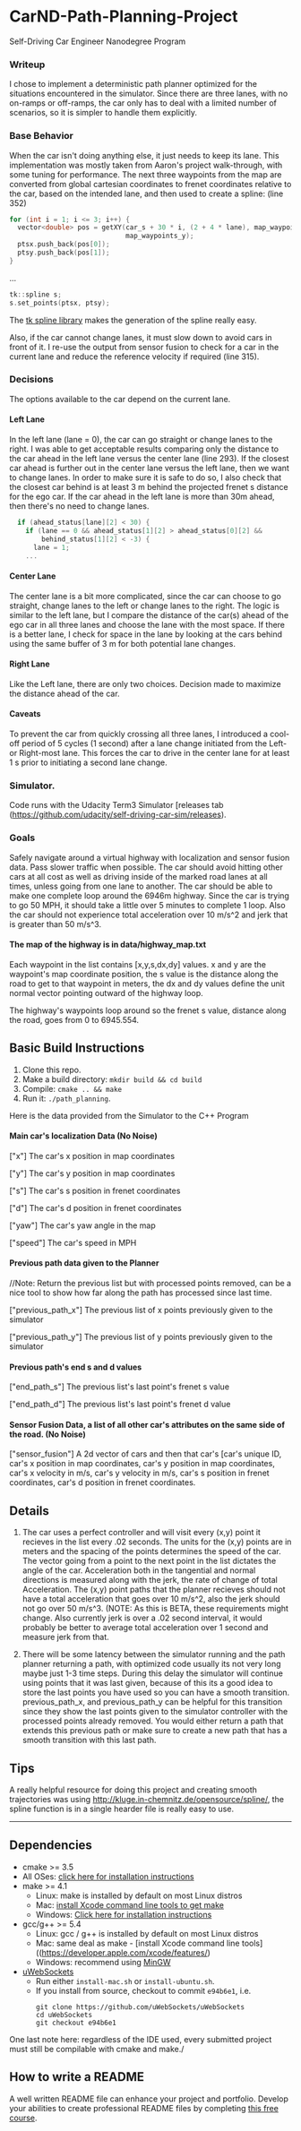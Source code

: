 # CarND-Path-Planning-Project
Self-Driving Car Engineer Nanodegree Program

### Writeup
I chose to implement a deterministic path planner optimized for the situations encountered in the simulator.
Since there are three lanes, with no on-ramps or off-ramps, the car only has to deal with
a limited number of scenarios, so it is simpler to handle them explicitly.

### Base Behavior
When the car isn't doing anything else, it just needs to keep its lane.  This implementation was mostly taken
from Aaron's project walk-through, with some tuning for performance.  The next three waypoints from the map
are converted from global cartesian coordinates to frenet coordinates relative to the car, based on the intended
lane, and then used to create a spline: (line 352)
```C++
for (int i = 1; i <= 3; i++) {
  vector<double> pos = getXY(car_s + 30 * i, (2 + 4 * lane), map_waypoints_s, map_waypoints_x,
                             map_waypoints_y);
  ptsx.push_back(pos[0]);
  ptsy.push_back(pos[1]);
}
```
...
```C++
tk::spline s;
s.set_points(ptsx, ptsy);
```
The [tk spline library](http://kluge.in-chemnitz.de/opensource/spline/) makes the generation of the spline really
easy.

Also, if the car cannot change lanes, it must slow down to avoid cars in front of it.  I re-use the output from
sensor fusion to check for a car in the current lane and reduce the reference velocity if required (line 315).

### Decisions
The options available to the car depend on the current lane.
#### Left Lane
In the left lane (lane = 0), the car can go straight or change lanes to the right.  I was able to get acceptable
results comparing only the distance to the car ahead in the left lane versus the center lane (line 293).  If the
closest car ahead is further out in the center lane versus the left lane, then we want to change lanes.  In order
to make sure it is safe to do so, I also check that the closest car behind is at least 3 m behind the projected
frenet s distance for the ego car.  If the car ahead in the left lane is more than 30m ahead, then there's no need
to change lanes.
```C++
  if (ahead_status[lane][2] < 30) {
    if (lane == 0 && ahead_status[1][2] > ahead_status[0][2] &&
        behind_status[1][2] < -3) {
      lane = 1;
    ...
```
#### Center Lane
The center lane is a bit more complicated, since the car can choose to go straight, change lanes to the left or
change lanes to the right.  The logic is similar to the left lane, but I compare the distance of the car(s) ahead
of the ego car in all three lanes and choose the lane with the most space.  If there is a better lane, I check
for space in the lane by looking at the cars behind using the same buffer of 3 m for both potential lane changes.

#### Right Lane
Like the Left lane, there are only two choices.  Decision made to maximize the distance ahead of the car.

#### Caveats
To prevent the car from quickly crossing all three lanes, I introduced a cool-off period of 5 cycles (1 second)
after a lane change initiated from the Left- or Right-most lane.  This forces the car to drive in the center lane
for at least 1 s prior to initiating a second lane change.

### Simulator.
Code runs with the Udacity Term3 Simulator [releases tab (https://github.com/udacity/self-driving-car-sim/releases).

### Goals
Safely navigate around a virtual highway with localization and sensor fusion data.  Pass slower traffic when possible. The car should avoid hitting other cars at all cost as well as driving inside of the marked road lanes at all times, unless going from one lane to another. The car should be able to make one complete loop around the 6946m highway. Since the car is trying to go 50 MPH, it should take a little over 5 minutes to complete 1 loop. Also the car should not experience total acceleration over 10 m/s^2 and jerk that is greater than 50 m/s^3.

#### The map of the highway is in data/highway_map.txt
Each waypoint in the list contains  [x,y,s,dx,dy] values. x and y are the waypoint's map coordinate position, the s value is the distance along the road to get to that waypoint in meters, the dx and dy values define the unit normal vector pointing outward of the highway loop.

The highway's waypoints loop around so the frenet s value, distance along the road, goes from 0 to 6945.554.

## Basic Build Instructions

1. Clone this repo.
2. Make a build directory: `mkdir build && cd build`
3. Compile: `cmake .. && make`
4. Run it: `./path_planning`.

Here is the data provided from the Simulator to the C++ Program

#### Main car's localization Data (No Noise)

["x"] The car's x position in map coordinates

["y"] The car's y position in map coordinates

["s"] The car's s position in frenet coordinates

["d"] The car's d position in frenet coordinates

["yaw"] The car's yaw angle in the map

["speed"] The car's speed in MPH

#### Previous path data given to the Planner

//Note: Return the previous list but with processed points removed, can be a nice tool to show how far along
the path has processed since last time. 

["previous_path_x"] The previous list of x points previously given to the simulator

["previous_path_y"] The previous list of y points previously given to the simulator

#### Previous path's end s and d values 

["end_path_s"] The previous list's last point's frenet s value

["end_path_d"] The previous list's last point's frenet d value

#### Sensor Fusion Data, a list of all other car's attributes on the same side of the road. (No Noise)

["sensor_fusion"] A 2d vector of cars and then that car's [car's unique ID, car's x position in map coordinates, car's y position in map coordinates, car's x velocity in m/s, car's y velocity in m/s, car's s position in frenet coordinates, car's d position in frenet coordinates. 

## Details

1. The car uses a perfect controller and will visit every (x,y) point it recieves in the list every .02 seconds. The units for the (x,y) points are in meters and the spacing of the points determines the speed of the car. The vector going from a point to the next point in the list dictates the angle of the car. Acceleration both in the tangential and normal directions is measured along with the jerk, the rate of change of total Acceleration. The (x,y) point paths that the planner recieves should not have a total acceleration that goes over 10 m/s^2, also the jerk should not go over 50 m/s^3. (NOTE: As this is BETA, these requirements might change. Also currently jerk is over a .02 second interval, it would probably be better to average total acceleration over 1 second and measure jerk from that.

2. There will be some latency between the simulator running and the path planner returning a path, with optimized code usually its not very long maybe just 1-3 time steps. During this delay the simulator will continue using points that it was last given, because of this its a good idea to store the last points you have used so you can have a smooth transition. previous_path_x, and previous_path_y can be helpful for this transition since they show the last points given to the simulator controller with the processed points already removed. You would either return a path that extends this previous path or make sure to create a new path that has a smooth transition with this last path.

## Tips

A really helpful resource for doing this project and creating smooth trajectories was using http://kluge.in-chemnitz.de/opensource/spline/, the spline function is in a single hearder file is really easy to use.

---

## Dependencies

* cmake >= 3.5
 * All OSes: [click here for installation instructions](https://cmake.org/install/)
* make >= 4.1
  * Linux: make is installed by default on most Linux distros
  * Mac: [install Xcode command line tools to get make](https://developer.apple.com/xcode/features/)
  * Windows: [Click here for installation instructions](http://gnuwin32.sourceforge.net/packages/make.htm)
* gcc/g++ >= 5.4
  * Linux: gcc / g++ is installed by default on most Linux distros
  * Mac: same deal as make - [install Xcode command line tools]((https://developer.apple.com/xcode/features/)
  * Windows: recommend using [MinGW](http://www.mingw.org/)
* [uWebSockets](https://github.com/uWebSockets/uWebSockets)
  * Run either `install-mac.sh` or `install-ubuntu.sh`.
  * If you install from source, checkout to commit `e94b6e1`, i.e.
    ```
    git clone https://github.com/uWebSockets/uWebSockets 
    cd uWebSockets
    git checkout e94b6e1
    ```

One last note here: regardless of the IDE used, every submitted project must
still be compilable with cmake and make./

## How to write a README
A well written README file can enhance your project and portfolio.  Develop your abilities to create professional README files by completing [this free course](https://www.udacity.com/course/writing-readmes--ud777).

